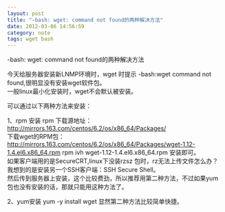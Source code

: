 ```yaml
---
layout: post
title: "-bash: wget: command not found的两种解决方法"
date: 2012-03-06 14:56:59
category: note
tags: wget bash
---
```



 -bash: wget: command not found的两种解决方法

今天给服务器安装新LNMP环境时，wget 时提示 -bash:wget command not found,很明显没有安装wget软件包。  
一般linux最小化安装时，wget不会默认被安装。  

可以通过以下两种方法来安装：
  
1、rpm 安装 
rpm 下载源地址：<http://mirrors.163.com/centos/6.2/os/x86_64/Packages/>   
下载wget的RPM包：http://mirrors.163.com/centos/6.2/os/x86_64/Packages/wget-1.12-1.4.el6.x86_64.rpm rpm ivh wget-1.12-1.4.el6.x86_64.rpm 安装即可。   
如果客户端用的是SecureCRT,linux下没装rzsz 包时，rz无法上传文件怎么办？我想到的是安装另一个SSH客户端：SSH Secure Shell。  
然后传到服务器上安装，这个比较费劲，所以推荐用第二种方法，不过如果yum包也没有安装的话，那就只能用这种方法了。   

2、yum安装 yum -y install wget 显然第二种方法比较简单快捷。